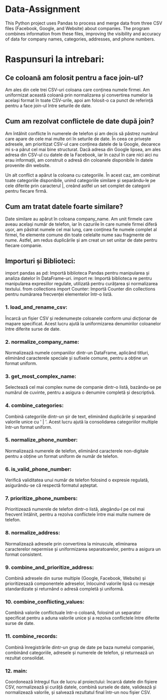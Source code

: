 # Data-Assignment
This Python project uses Pandas to process and merge data from three CSV files (Facebook, Google, and Website) about companies. The program combines information from these files, improving the visibility and accuracy of data for company names, categories, addresses, and phone numbers.

# Raspunsuri la intrebari:

## Ce coloană am folosit pentru a face join-ul?

Am ales din cele trei CSV-uri coloana care conținea numele firmei. Am uniformizat această coloană prin normalizarea și convertirea numelor la același format în toate CSV-urile, apoi am folosit-o ca punct de referință pentru a face join-ul între seturile de date.

## Cum am rezolvat conflictele de date după join?

Am întâlnit conflicte în numerele de telefon și am decis să păstrez numărul care apare de cele mai multe ori în seturile de date. În ceea ce privește adresele, am prioritizat CSV-ul care conținea datele de la Google, deoarece mi s-a părut cel mai bine structurat. Dacă adresa din Google lipsea, am ales adresa din CSV-ul cu datele de la Facebook, iar în cazul în care nici aici nu erau informații, am construit o adresă din coloanele disponibile în datele provenite din website.

Un alt conflict a apărut la coloana cu categoriile. În acest caz, am combinat toate categoriile disponibile, unind categoriile similare și separându-le pe cele diferite prin caracterul |, creând astfel un set complet de categorii pentru fiecare firmă.

## Cum am tratat datele foarte similare?

Date similare au apărut în coloana company_name. Am unit firmele care aveau același număr de telefon, iar în cazurile în care numele firmei diferă ușor, am păstrat numele cel mai lung, care conținea fie numele complet al firmei, fie elemente comune din toate celelalte nume sau fragmente de nume. Astfel, am redus duplicările și am creat un set unitar de date pentru fiecare companie.


## Importuri și Biblioteci:

import pandas as pd: Importă biblioteca Pandas pentru manipularea și analiza datelor în DataFrame-uri.
import re: Importă biblioteca re pentru manipularea expresiilor regulate, utilizată pentru curățarea și normalizarea textului.
from collections import Counter: Importă Counter din collections pentru numărarea frecvenței elementelor într-o listă.

### 1. load_and_rename_csv:
  Încarcă un fișier CSV și redenumește coloanele conform unui dicționar de mapare specificat. Acest lucru ajută la uniformizarea denumirilor coloanelor între diferite surse de date.

### 2. normalize_company_name:
  Normalizează numele companiilor dintr-un DataFrame, aplicând titluri, eliminând caracterele speciale și sufixele comune, pentru a obține un format uniform.

### 3. get_most_complex_name:
  Selectează cel mai complex nume de companie dintr-o listă, bazându-se pe numărul de cuvinte, pentru a asigura o denumire completă și descriptivă.

### 4. combine_categories:
  Combină categoriile dintr-un șir de text, eliminând duplicările și separând valorile unice cu ' | '. Acest lucru ajută la consolidarea categoriilor multiple într-un format uniform.

### 5. normalize_phone_number:
  Normalizează numerele de telefon, eliminând caracterele non-digitale pentru a obține un format uniform de număr de telefon.

### 6. is_valid_phone_number:
  Verifică validitatea unui număr de telefon folosind o expresie regulată, asigurându-se că respectă formatul așteptat.

### 7. prioritize_phone_numbers:
  Prioritizează numerele de telefon dintr-o listă, alegându-l pe cel mai frecvent întâlnit, pentru a rezolva conflictele între mai multe numere de telefon.

### 8. normalize_address:
  Normalizează adresele prin convertirea la minuscule, eliminarea caracterelor nepermise și uniformizarea separatoarelor, pentru a asigura un format consistent.

### 9. combine_and_prioritize_address:
  Combină adresele din surse multiple (Google, Facebook, Website) și prioritizesază componentele adreselor, înlocuind valorile lipsă cu mesaje standardizate și returnând o adresă completă și uniformă.
  
### 10. combine_conflicting_values:
Combină valorile conflictuale într-o coloană, folosind un separator specificat pentru a aduna valorile unice și a rezolva conflictele între diferite surse de date.

### 11. combine_records:
Combină înregistrările dintr-un grup de date pe baza numelui companiei, combinând categoriile, adresele și numerele de telefon, și returnează un rezultat consolidat.

### 12. main:
Coordonează întregul flux de lucru al proiectului: încarcă datele din fișiere CSV, normalizează și curăță datele, combină sursele de date, validează și normalizează valorile, și salvează rezultatul final într-un nou fișier CSV.
